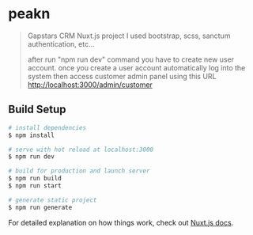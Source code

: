 # peakn

> Gapstars CRM Nuxt.js project
> I used bootstrap, scss, sanctum authentication, etc...
> 
> after run "npm run dev" command you have to create new user account. once you create a user account automatically log into the system
> then access customer admin panel using this URL [http://localhost:3000/admin/customer](http://localhost:3000/admin/customer)

## Build Setup

``` bash
# install dependencies
$ npm install

# serve with hot reload at localhost:3000
$ npm run dev

# build for production and launch server
$ npm run build
$ npm run start

# generate static project
$ npm run generate
```

For detailed explanation on how things work, check out [Nuxt.js docs](https://nuxtjs.org).
